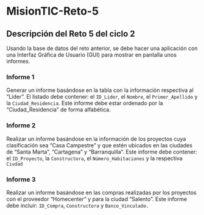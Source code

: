 # MisionTIC-Reto-5

## Descripción del Reto 5 del ciclo 2

Usando la base de datos del reto anterior, se debe hacer una aplicación con una Interfaz Gráfica de Usuario (GUI) para mostrar en pantalla unos informes.

### Informe 1

Generar un informe basándose en la tabla con la información respectiva al “Líder”. El listado debe contener: el ``ID_Lider``, el ``Nombre``, el ``Primer_Apellido`` y la ``Ciudad_Residencia``. Este informe debe estar ordenado por la “Ciudad_Residencia” de forma alfabética.

### Informe 2

Realizar un informe basándose en la información de los proyectos cuya clasificación sea “Casa Campestre” y que estén ubicados en las ciudades de “Santa Marta”, “Cartagena” y “Barranquilla”. Este informe debe contener: el ``ID_Proyecto``, la ``Constructora``, el ``Número_Habitaciones`` y la respectiva ``Ciudad``

### Informe 3

Realizar un informe basándose en las compras realizadas por los proyectos con el proveedor “Homecenter” y para la ciudad “Salento”. Este informe debe incluir: ``ID_Compra``, ``Constructora`` y ``Banco_Vinculado.``
